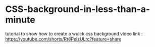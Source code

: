 # CSS-background-in-less-than-a-minute
tutorial to show how to create a wuick css background 
video link : https://youtube.com/shorts/Rt8PelzULrc?feature=share
